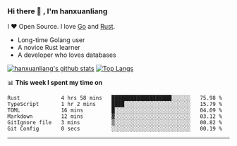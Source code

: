 ### Hi there 👋 , I'm hanxuanliang

<!--
**hanxuanliang/hanxuanliang** is a ✨ _special_ ✨ repository because its `README.md` (this file) appears on your GitHub profile.

Here are some ideas to get you started:

- 🔭 I’m currently working on ...
- 🌱 I’m currently learning ...
- 👯 I’m looking to collaborate on ...
- 🤔 I’m looking for help with ...
- 💬 Ask me about ...
- 📫 How to reach me: ...
- 😄 Pronouns: ...
- ⚡ Fun fact: ...
-->
I ❤ Open Source. I love [Go](https://golang.org) and [Rust](https://www.rust-lang.org/zh-CN/).

* Long-time Golang user
* A novice Rust learner
* A developer who loves databases

[![hanxuanliang's github stats](https://github-readme-stats.vercel.app/api/top-langs/?username=hanxuanliang&hide=html)](https://github.com/anuraghazra/github-readme-stats)
[![Top Langs](https://github-readme-stats.vercel.app/api?username=hanxuanliang&show_icons=true&count_private=true&line_height=40)](https://github.com/anuraghazra/github-readme-stats)

📊 **This week I spent my time on**
<!--START_SECTION:waka-->

```text
Rust             4 hrs 58 mins   ███████████████████░░░░░░   75.98 %
TypeScript       1 hr 2 mins     ████░░░░░░░░░░░░░░░░░░░░░   15.79 %
TOML             16 mins         █░░░░░░░░░░░░░░░░░░░░░░░░   04.09 %
Markdown         12 mins         ▓░░░░░░░░░░░░░░░░░░░░░░░░   03.12 %
GitIgnore file   3 mins          ▒░░░░░░░░░░░░░░░░░░░░░░░░   00.82 %
Git Config       0 secs          ░░░░░░░░░░░░░░░░░░░░░░░░░   00.19 %
```

<!--END_SECTION:waka-->

***
